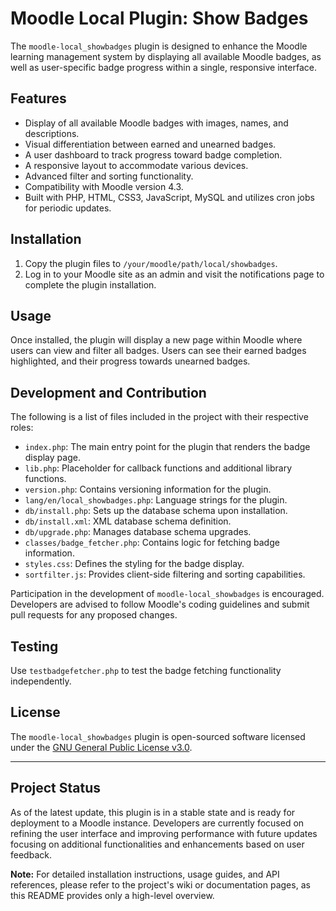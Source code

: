 # Moodle Local Plugin: Show Badges

The `moodle-local_showbadges` plugin is designed to enhance the Moodle learning management system by displaying all available Moodle badges, as well as user-specific badge progress within a single, responsive interface.

## Features

- Display of all available Moodle badges with images, names, and descriptions.
- Visual differentiation between earned and unearned badges.
- A user dashboard to track progress toward badge completion.
- A responsive layout to accommodate various devices.
- Advanced filter and sorting functionality.
- Compatibility with Moodle version 4.3.
- Built with PHP, HTML, CSS3, JavaScript, MySQL and utilizes cron jobs for periodic updates.

## Installation

1. Copy the plugin files to `/your/moodle/path/local/showbadges`.
2. Log in to your Moodle site as an admin and visit the notifications page to complete the plugin installation.

## Usage

Once installed, the plugin will display a new page within Moodle where users can view and filter all badges. Users can see their earned badges highlighted, and their progress towards unearned badges.

## Development and Contribution

The following is a list of files included in the project with their respective roles:

- `index.php`: The main entry point for the plugin that renders the badge display page.
- `lib.php`: Placeholder for callback functions and additional library functions.
- `version.php`: Contains versioning information for the plugin.
- `lang/en/local_showbadges.php`: Language strings for the plugin.
- `db/install.php`: Sets up the database schema upon installation.
- `db/install.xml`: XML database schema definition.
- `db/upgrade.php`: Manages database schema upgrades.
- `classes/badge_fetcher.php`: Contains logic for fetching badge information.
- `styles.css`: Defines the styling for the badge display.
- `sortfilter.js`: Provides client-side filtering and sorting capabilities.

Participation in the development of `moodle-local_showbadges` is encouraged. Developers are advised to follow Moodle's coding guidelines and submit pull requests for any proposed changes.

## Testing

Use `testbadgefetcher.php` to test the badge fetching functionality independently.

## License

The `moodle-local_showbadges` plugin is open-sourced software licensed under the [GNU General Public License v3.0](https://www.gnu.org/licenses/gpl-3.0.html).

---

## Project Status
As of the latest update, this plugin is in a stable state and is ready for deployment to a Moodle instance. Developers are currently focused on refining the user interface and improving performance with future updates focusing on additional functionalities and enhancements based on user feedback.

**Note:** For detailed installation instructions, usage guides, and API references, please refer to the project's wiki or documentation pages, as this README provides only a high-level overview.